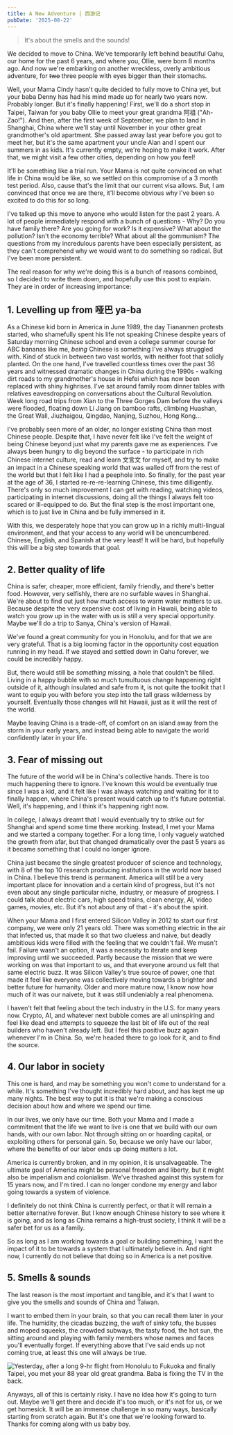 ```yaml
---
title: A New Adventure | 西游记
pubDate: '2025-08-22'
---
```


> It's about the smells and the sounds!

We decided to move to China. We've temporarily left behind beautiful Oahu, our home for the past 6 years, and where you, Ollie, were born 8 months ago. And now we're embarking on another wreckless, overly ambitious adventure, for ~~two~~ three people with eyes bigger than their stomachs.

Well, your Mama Cindy hasn't quite decided to fully move to China yet, but your baba Denny has had his mind made up for nearly two years now. Probably longer. But it's finally happening! First, we'll do a short stop in Taipei, Taiwan for you baby Ollie to meet your great grandma 阿祖 ("Ah-Zao!"). And then, after the first week of September, we plan to land in Shanghai, China where we'll stay until November in your other great grandmother's old apartment. She passed away last year before you got to meet her, but it's the same apartment your uncle Alan and I spent our summers in as kids. It's currently empty, we're hoping to make it work. After that, we might visit a few other cities, depending on how you feel!

It'll be something like a trial run. Your Mama is not quite convinced on what life in China would be like, so we settled on this compromise of a 3 month test period. Also, cause that's the limit that our current visa allows. But, I am convinced that once we are there, it'll become obvious why I've been so excited to do this for so long.

I've talked up this move to anyone who would listen for the past 2 years. A lot of people immediately respond with a bunch of questions - Why? Do you have family there? Are you going for work? Is it expensive? What about the pollution? Isn't the economy terrible? What about all the gommunism? The questions from my incredulous parents have been especially persistent, as they can't comprehend why we would want to do something so radical. But I've been more persistent.

The real reason for why we're doing this is a bunch of reasons combined, so I decided to write them down, and hopefully use this post to explain. They are in order of increasing importance:


## 1. Levelling up from 哑巴 ya-ba

As a Chinese kid born in America in June 1989, the day Tiananmen protests started, who shamefully spent his life not speaking Chinese despite years of Saturday morning Chinese school and even a college summer course for ABC bananas like me, *being* Chinese is something I've always struggled with. Kind of stuck in between two vast worlds, with neither foot that solidly planted. On the one hand, I've travelled countless times over the past 36 years and witnessed dramatic changes in China during the 1990s - walking dirt roads to my grandmother's house in Hefei which has now been replaced with shiny highrises. I've sat around family room dinner tables with relatives eavesdropping on conversations about the Cultural Revolution. Week long road trips from Xian to the Three Gorges Dam before the valleys were flooded, floating down Li Jiang on bamboo rafts, climbing Huashan, the Great Wall, Jiuzhaigou, Qingdao, Nanjing, Suzhou, Hong Kong...

I've probably seen more of an older, no longer existing China than most Chinese people. Despite that, I have never felt like I've felt the weight of being Chinese beyond just what my parents gave me as experiences. I've always been hungry to dig beyond the surface - to participate in rich Chinese internet culture, read and learn 文言文 for myself, and try to make an impact in a Chinese speaking world that was walled off from the rest of the world but that I felt like I had a peephole into. So finally, for the past year at the age of 36, I started re-re-re-learning Chinese, this time dilligently. There's only so much improvement I can get with reading, watching videos, participating in internet discussions, doing all the things I always felt too scared or ill-equipped to do. But the final step is the most important one, which is to just live in China and be fully immersed in it.

With this, we desperately hope that you can grow up in a richly multi-lingual environment, and that your access to any world will be unencumbered. Chinese, English, and Spanish at the very least! It will be hard, but hopefully this will be a big step towards that goal.

## 2. Better quality of life

China is safer, cheaper, more efficient, family friendly, and there's better food. However, very selfishly, there are no surfable waves in Shanghai. We're about to find out just how much access to warm water matters to us. Because despite the very expensive cost of living in Hawaii, being able to watch you grow up in the water with us is still a very special opportunity. Maybe we'll do a trip to Sanya, China's version of Hawaii.

We've found a great community for you in Honolulu, and for that we are very grateful. That is a big looming factor in the opportunity cost equation running in my head. If we stayed and settled down in Oahu forever, we could be incredibly happy.

But, there would still be *something* missing, a hole that couldn't be filled. Living in a happy bubble with so much tumultuous change happening right outside of it, although insulated and safe from it, is not quite the toolkit that I want to equip you with before you step into the tall grass wilderness by yourself. Eventually those changes will hit Hawaii, just as it will the rest of the world.

Maybe leaving China is a trade-off, of comfort on an island away from the storm in your early years, and instead being able to navigate the world confidently later in your life.


## 3. Fear of missing out

The future of the world will be in China's collective hands. There is too much happening there to ignore. I've known this would be eventually true since I was a kid, and it felt like I was always watching and waiting for it to finally happen, where China's present would catch up to it's future potential. Well, it's happening, and I think it's happening right now.

In college, I always dreamt that I would eventually try to strike out for Shanghai and spend some time there working. Instead, I met your Mama and we started a company together. For a long time, I only vaguely watched the growth from afar, but that changed dramatically over the past 5 years as it became something that I could no longer ignore.

China just became the single greatest producer of science and technology, with 8 of the top 10 research producing institutions in the world now based in China. I believe this trend is permanent. America will still be a very important place for innovation and a certain kind of progress, but it's not even about any single particular niche, industry, or measure of progress. I could talk about electric cars, high speed trains, clean energy, AI, video games, movies, etc. But it's not about any of that - it's about the spirit.

When your Mama and I first entered Silicon Valley in 2012 to start our first company, we were only 21 years old. There was something electric in the air that infected us, that made it so that two clueless and naive, but deadly ambitious kids were filled with the feeling that we couldn't fail. We musn't fail. Failure wasn't an option, it was a necessity to iterate and keep improving until we succeeded. Partly because the mission that we were working on was that important to us, and that everyone around us felt that same electric buzz. It was Silicon Valley's true source of power, one that made it feel like everyone was collectively moving towards a brighter and better future for humanity. Older and more mature now, I know now how much of it was our naivete, but it was still undeniably a real phenomena.

I haven't felt that feeling about the tech industry in the U.S. for many years now. Crypto, AI, and whatever next bubble comes are all uninspiring and feel like dead end attempts to squeeze the last bit of life out of the real builders who haven't already left. But I feel this positive buzz again whenever I'm in China. So, we're headed there to go look for it, and to find the source.


## 4. Our labor in society

This one is hard, and may be something you won't come to understand for a while. It's something I've thought incredibly hard about, and has kept me up many nights. The best way to put it is that we're making a conscious decision about how and where we spend our time.

In our lives, we only have our time. Both your Mama and I made a commitment that the life we want to live is one that we build with our own hands, with our own labor. Not through sitting on or hoarding capital, or exploiting others for personal gain. So, because we only have our labor, where the benefits of our labor ends up doing matters a lot.

America is currently broken, and in my opinion, it is unsalvageable. The ultimate goal of America might be personal freedom and liberty, but it might also be imperialism and colonialism. We've thrashed against this system for 15 years now, and I'm tired. I can no longer condone my energy and labor going towards a system of violence.

I definitely do not think China is currently perfect, or that it will remain a better alternative forever. But I know enough Chinese history to see where it is going, and as long as China remains a high-trust society, I think it will be a safer bet for us as a family.

So as long as I am working towards a goal or building something, I want the impact of it to be towards a system that I ultimately believe in. And right now, I currently do not believe that doing so in America is a net positive.

## 5. Smells & sounds

The last reason is the most important and tangible, and it's that I want to give you the smells and sounds of China and Taiwan.

I want to embed them in your brain, so that you can recall them later in your life. The humidity, the cicadas buzzing, the waft of sinky tofu, the busses and moped squeeks, the crowded subways, the tasty food, the hot sun, the sitting around and playing with family members whose names and faces you'll eventually forget. If everything above that I've said ends up not coming true, at least this one will always be true.


![Yesterday, after a long 9-hr flight from Honolulu to Fukuoka and finally Taipei, you met your 88 year old great grandma. Baba is fixing the TV in the back.](./_assets/grandma.jpg)


Anyways, all of this is certainly risky. I have no idea how it's going to turn out. Maybe we'll get there and decide it's too much, or it's not for us, or we get homesick. It will be an immense challenge in so many ways, basically starting from scratch again. But it's one that we're looking forward to. Thanks for coming along with us baby boy.
